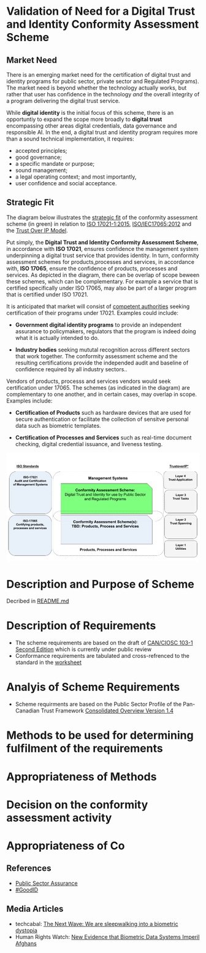 # Validation of Need for a Digital Trust and Identity Conformity Assessment Scheme

## Market Need

There is an emerging market need for the certification of digital trust and identity programs for public sector, private sector and Regulated Programs). The market need is beyond whether the technology actually works, but rather that user has confidence in the technology *and* the overall integrity of a program delivering the digital trust service. 

While **digital identity** is the initial focus of this scheme, there is an opportuntiy to expand the scope more broadly to **digital trust** encompassing other areas digital credentials, data governance and responsible AI.
In the end, a digital trust and identity program requires more than a sound technical implementation, it requires: 
* accepted principles;
* good governance; 
* a specific mandate or purpose;
* sound management; 
* a legal operating context; and most importantly,
* user confidence and social acceptance.

## Strategic Fit
The diagram below illustrates the [strategic fit](https://www.bstrategyinsights.com/strategic-fit/) of the conformity assessment scheme (in green) in relation to [ISO 17021-1:2015](https://www.iso.org/standard/61651.html), [ISO/IEC17065:2012](https://www.iso.org/standard/46568.html) and the [Trust Over IP Model](https://trustoverip.org/toip-model/). 

Put simply, the **Digital Trust and Identity Conformity Assessment Scheme**, in accordance with **ISO 17021**, ensures confidence the management system underpinning a digital trust service that provides identity. In turn, conformity assessment schemes for products,processes and services, in accordance with, **ISO 17065**, ensure the confidence of products, processes and services. As depicted in the diagram, there can be overlap of scope beween these schemes, which can be complementary. For example a service that is certified specifically under ISO 17065, may also be part of a larger program that is certified under ISO 17021. 

It is anticipated that market will consist of [competent authorities](https://en.wikipedia.org/wiki/Competent_authority) seeking certification of their programs under 17021. Examples could include:

* **Government digital identity programs** to provide an independent assurance to policymakers, regulators that the program is indeed doing what it is actually intended to do.

* **Industry bodies** seeking mututal recognition across different sectors that work together. The conformity assessment scheme and the resulting certifications provide the independed audit and baseline of confidence required by all industry sectors..

 Vendors of products, processs and services vendors would seek certification under 17065. The schemes (as indicated in the diagram) are complementary to one another, and in certain cases, may overlap in scope. Examples include:

 * **Certification of Products** such as hardware devices that are used for secure authentication or facilitate the collection of sensitve personal data such as biometric templates.

 * **Certification of Processes and Services** such as real-time document checking, digital credential issuance, and liveness testing.

![image](../scheme/images/standard-schemes-layers.png)


# Description and Purpose of Scheme

Decribed in [README.md](../README.md)

# Description of Requirements

* The scheme requirements are based on the draft of [CAN/CIOSC 103-1 Second Edition](../docs/DRAFT-CAN-CIOSC-103-1-20XX_D1_EN.pdf) which is currently under public review
* Conformance requirements are tabulated and cross-refrenced to the standard in the [worksheet](./tools/Conformity-Assessment-Workbook.xlsx)



# Analyis of Scheme Requirements

* Scheme requirments are based on the Public Sector Profile of the Pan-Canadian Trust Framework [Consolidated Overview Version 1.4](https://github.com/canada-ca/PCTF-CCP/blob/master/Version1_4/PSP-PCTF-V-1.4-Consolidated-Overview-EN-2021-12-16.pdf)

# Methods to be used for determining fulfilment of the requirements

# Appropriateness of Methods

# Decision on the conformity assessment activity

# Appropriateness of Co



## References
* [Public Sector Assurance](https://publicsectorassurance.org/)
* [#GoodID](https://cyber.harvard.edu/story/2021-11/incorporating-good-id)

## Media Articles
* techcabal: [The Next Wave: We are sleepwalking into a biometric dystopia](https://techcabal.com/2022/08/15/africas-biometric-dsytopia/)
* Human Rights Watch: [New Evidence that Biometric Data Systems Imperil Afghans](https://www.hrw.org/news/2022/03/30/new-evidence-biometric-data-systems-imperil-afghans)